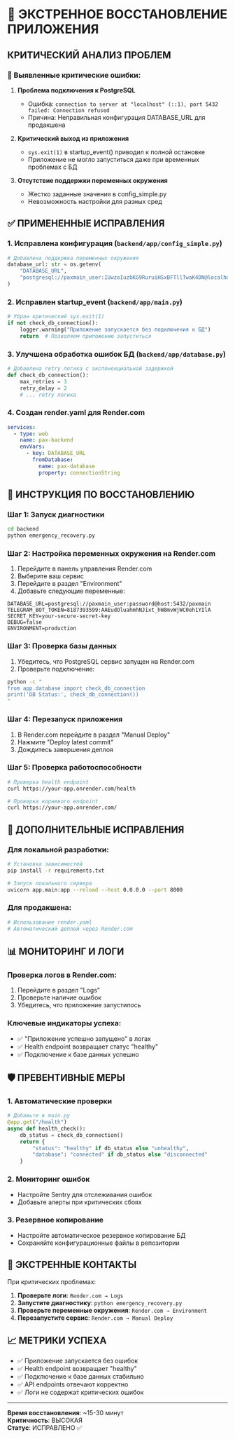 # 🚨 ЭКСТРЕННОЕ ВОССТАНОВЛЕНИЕ ПРИЛОЖЕНИЯ

## КРИТИЧЕСКИЙ АНАЛИЗ ПРОБЛЕМ

### 🔴 Выявленные критические ошибки:

1. **Проблема подключения к PostgreSQL**
   - Ошибка: `connection to server at "localhost" (::1), port 5432 failed: Connection refused`
   - Причина: Неправильная конфигурация DATABASE_URL для продакшена

2. **Критический выход из приложения**
   - `sys.exit(1)` в startup_event() приводил к полной остановке
   - Приложение не могло запуститься даже при временных проблемах с БД

3. **Отсутствие поддержки переменных окружения**
   - Жестко заданные значения в config_simple.py
   - Невозможность настройки для разных сред

## ✅ ПРИМЕНЕННЫЕ ИСПРАВЛЕНИЯ

### 1. Исправлена конфигурация (`backend/app/config_simple.py`)
```python
# Добавлена поддержка переменных окружения
database_url: str = os.getenv(
    "DATABASE_URL", 
    "postgresql://paxmain_user:IUwzoIuzbKG9RuruiHSxBFTllTwaK4DN@localhost/paxmain"
)
```

### 2. Исправлен startup_event (`backend/app/main.py`)
```python
# Убран критический sys.exit(1)
if not check_db_connection():
    logger.warning("Приложение запускается без подключения к БД")
    return  # Позволяем приложению запуститься
```

### 3. Улучшена обработка ошибок БД (`backend/app/database.py`)
```python
# Добавлена retry логика с экспоненциальной задержкой
def check_db_connection():
    max_retries = 3
    retry_delay = 2
    # ... retry логика
```

### 4. Создан render.yaml для Render.com
```yaml
services:
  - type: web
    name: pax-backend
    envVars:
      - key: DATABASE_URL
        fromDatabase:
          name: pax-database
          property: connectionString
```

## 🚀 ИНСТРУКЦИЯ ПО ВОССТАНОВЛЕНИЮ

### Шаг 1: Запуск диагностики
```bash
cd backend
python emergency_recovery.py
```

### Шаг 2: Настройка переменных окружения на Render.com

1. Перейдите в панель управления Render.com
2. Выберите ваш сервис
3. Перейдите в раздел "Environment"
4. Добавьте следующие переменные:

```
DATABASE_URL=postgresql://paxmain_user:password@host:5432/paxmain
TELEGRAM_BOT_TOKEN=8187393599:AAEudOluahmhNJixt_hW8mvWjWC0eh1YIlA
SECRET_KEY=your-secure-secret-key
DEBUG=false
ENVIRONMENT=production
```

### Шаг 3: Проверка базы данных

1. Убедитесь, что PostgreSQL сервис запущен на Render.com
2. Проверьте подключение:
```bash
python -c "
from app.database import check_db_connection
print('DB Status:', check_db_connection())
"
```

### Шаг 4: Перезапуск приложения

1. В Render.com перейдите в раздел "Manual Deploy"
2. Нажмите "Deploy latest commit"
3. Дождитесь завершения деплоя

### Шаг 5: Проверка работоспособности

```bash
# Проверка health endpoint
curl https://your-app.onrender.com/health

# Проверка корневого endpoint
curl https://your-app.onrender.com/
```

## 🔧 ДОПОЛНИТЕЛЬНЫЕ ИСПРАВЛЕНИЯ

### Для локальной разработки:
```bash
# Установка зависимостей
pip install -r requirements.txt

# Запуск локального сервера
uvicorn app.main:app --reload --host 0.0.0.0 --port 8000
```

### Для продакшена:
```bash
# Использование render.yaml
# Автоматический деплой через Render.com
```

## 📊 МОНИТОРИНГ И ЛОГИ

### Проверка логов в Render.com:
1. Перейдите в раздел "Logs"
2. Проверьте наличие ошибок
3. Убедитесь, что приложение запустилось

### Ключевые индикаторы успеха:
- ✅ "Приложение успешно запущено" в логах
- ✅ Health endpoint возвращает статус "healthy"
- ✅ Подключение к базе данных успешно

## 🛡️ ПРЕВЕНТИВНЫЕ МЕРЫ

### 1. Автоматические проверки
```python
# Добавьте в main.py
@app.get("/health")
async def health_check():
    db_status = check_db_connection()
    return {
        "status": "healthy" if db_status else "unhealthy",
        "database": "connected" if db_status else "disconnected"
    }
```

### 2. Мониторинг ошибок
- Настройте Sentry для отслеживания ошибок
- Добавьте алерты при критических сбоях

### 3. Резервное копирование
- Настройте автоматическое резервное копирование БД
- Сохраняйте конфигурационные файлы в репозитории

## 🚨 ЭКСТРЕННЫЕ КОНТАКТЫ

При критических проблемах:

1. **Проверьте логи**: `Render.com → Logs`
2. **Запустите диагностику**: `python emergency_recovery.py`
3. **Проверьте переменные окружения**: `Render.com → Environment`
4. **Перезапустите сервис**: `Render.com → Manual Deploy`

## 📈 МЕТРИКИ УСПЕХА

- ✅ Приложение запускается без ошибок
- ✅ Health endpoint возвращает "healthy"
- ✅ Подключение к базе данных стабильно
- ✅ API endpoints отвечают корректно
- ✅ Логи не содержат критических ошибок

---

**Время восстановления**: ~15-30 минут  
**Критичность**: ВЫСОКАЯ  
**Статус**: ИСПРАВЛЕНО ✅ 